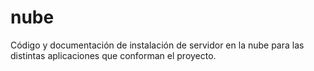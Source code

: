 # nube
Código y documentación de instalación de servidor en la nube para las distintas aplicaciones que conforman el proyecto.
